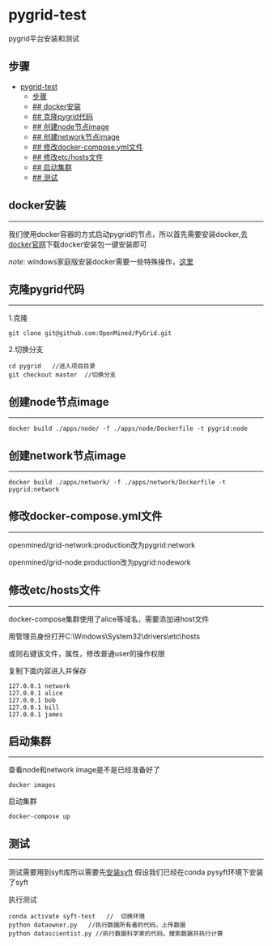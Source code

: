 # pygrid-test
pygrid平台安装和测试

## 步骤
- [pygrid-test](#pygrid-test)
  - [步骤](#步骤)
  - [## docker安装](#-docker安装)
  - [## 克隆pygrid代码](#-克隆pygrid代码)
  - [## 创建node节点image](#-创建node节点image)
  - [## 创建network节点image](#-创建network节点image)
  - [## 修改docker-compose.yml文件](#-修改docker-composeyml文件)
  - [## 修改etc/hosts文件](#-修改etchosts文件)
  - [## 启动集群](#-启动集群)
  - [## 测试](#-测试)

## docker安装
---
我们使用docker容器的方式启动pygrid的节点，所以首先需要安装docker,去[docker官网](https://www.docker.com/get-started)下载docker安装包一键安装即可

*note*: windows家庭版安装docker需要一些特殊操作，[这里](https://docs.docker.com/docker-for-windows/install-windows-home/)

## 克隆pygrid代码
---
1.克隆
```
git clone git@github.com:OpenMined/PyGrid.git 
```
2.切换分支
```
cd pygrid   //进入项目目录
git checkout master  //切换分支
```
## 创建node节点image
---
```
docker build ./apps/node/ -f ./apps/node/Dockerfile -t pygrid:node
```
## 创建network节点image
---
```
docker build ./apps/network/ -f ./apps/network/Dockerfile -t pygrid:network
```
## 修改docker-compose.yml文件
---
openmined/grid-network:production改为pygrid:network

openmined/grid-node:production改为pygrid:nodework

## 修改etc/hosts文件
---
docker-compose集群使用了alice等域名，需要添加进host文件

用管理员身份打开C:\Windows\System32\drivers\etc\hosts

或则右键该文件，属性，修改普通user的操作权限

复制下面内容进入并保存
```
127.0.0.1 network
127.0.0.1 alice
127.0.0.1 bob
127.0.0.1 bill
127.0.0.1 james
```

## 启动集群
---
查看node和network image是不是已经准备好了

```
docker images
```

启动集群
```
docker-compose up
```
## 测试
---
测试需要用到syft库所以需要先[安装syft](https://github.com/yyl-smpc/pysyft-test)
假设我们已经在conda pysyft环境下安装了syft

执行测试
```
conda activate syft-test   //  切换环境
python dataowner.py   //执行数据所有者的代码，上传数据
python datascientist.py //执行数据科学家的代码，搜索数据并执行计算
```
